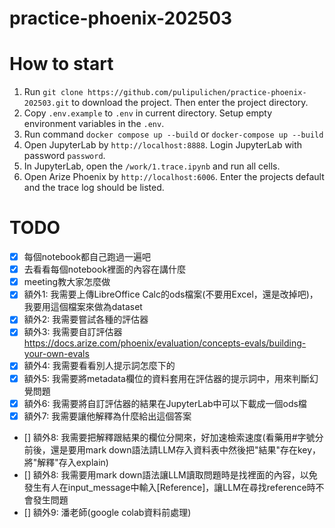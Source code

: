 # practice-phoenix-202503



# How to start

1. Run `git clone https://github.com/pulipulichen/practice-phoenix-202503.git` to download the project. Then enter the project directory.
2. Copy `.env.example` to `.env` in current directory. Setup empty environment variables in the `.env`.
3. Run command `docker compose up --build` or `docker-compose up --build`
4. Open JupyterLab by `http://localhost:8888`. Login JupyterLab with password `password`.
5. In JupyterLab, open the `/work/1.trace.ipynb` and run all cells.
6. Open Arize Phoenix by `http://localhost:6006`. Enter the projects default and the trace log should be listed.

# TODO

- [X] 每個notebook都自己跑過一遍吧
- [X] 去看看每個notebook裡面的內容在講什麼
- [X] meeting教大家怎麼做
- [X] 額外1: 我需要上傳LibreOffice Calc的ods檔案(不要用Excel，還是改掉吧)，我要用這個檔案來做為dataset
- [X] 額外2: 我需要嘗試各種的評估器
- [X] 額外3: 我需要自訂評估器 https://docs.arize.com/phoenix/evaluation/concepts-evals/building-your-own-evals
- [X] 額外4: 我需要看看別人提示詞怎麼下的
- [X] 額外5: 我需要將metadata欄位的資料套用在評估器的提示詞中，用來判斷幻覺問題
- [X] 額外6: 我需要將自訂評估器的結果在JupyterLab中可以下載成一個ods檔
- [X] 額外7: 我需要讓他解釋為什麼給出這個答案
- [] 額外8: 我需要把解釋跟結果的欄位分開來，好加速檢索速度(看藥用#字號分前後，還是要用mark down語法請LLM存入資料表中然後把"結果"存在key，將"解釋"存入explain)
- [] 額外8: 我需要用mark down語法讓LLM讀取問題時是找<Question></Question>裡面的內容，以免發生有人在input_message中輸入[Reference]，讓LLM在尋找reference時不會發生問題
- [] 額外9: 潘老師(google colab資料前處理)
